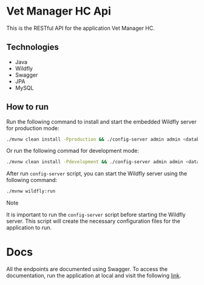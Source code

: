 # Vet Manager HC Api

This is the RESTful API for the application Vet Manager HC.

## Technologies

- Java
- Wildfly
- Swagger
- JPA
- MySQL

## How to run

Run the following command to install and start the embedded Wildfly server for
production mode:

```bash
./mvnw clean install -Pproduction && ./config-server admin admin <database_connection_url> <database_user_name> <database_password> && ./mvnw wildfly:run
```

Or run the following commad for development mode:

```bash
./mvnw clean install -Pdevelopment && ./config-server admin admin <database_connection_url> <database_user_name> <database_password> && ./mvnw wildfly:run
```

After run `config-server` script, you can start the Wildfly server using the
following command:

```bash
./mvnw wildfly:run
```

> [!NOTE]
>
> It is important to run the `config-server` script before starting the Wildfly
> server. This script will create the necessary configuration files for the
> application to run.

# Docs

All the endpoints are documented using Swagger. To access the documentation, run
the application at local and visit the following
[link](http://localhost:8080/docs).
